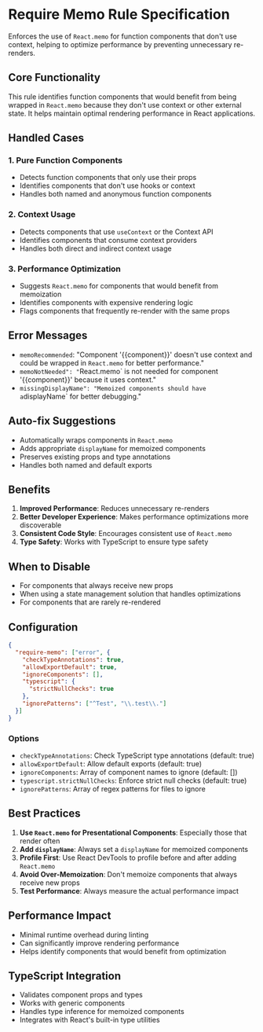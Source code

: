 # Require Memo Rule Specification

Enforces the use of `React.memo` for function components that don't use context, helping to optimize performance by preventing unnecessary re-renders.

## Core Functionality

This rule identifies function components that would benefit from being wrapped in `React.memo` because they don't use context or other external state. It helps maintain optimal rendering performance in React applications.

## Handled Cases

### 1. Pure Function Components

- Detects function components that only use their props
- Identifies components that don't use hooks or context
- Handles both named and anonymous function components

### 2. Context Usage

- Detects components that use `useContext` or the Context API
- Identifies components that consume context providers
- Handles both direct and indirect context usage

### 3. Performance Optimization

- Suggests `React.memo` for components that would benefit from memoization
- Identifies components with expensive rendering logic
- Flags components that frequently re-render with the same props

## Error Messages

- `memoRecommended`: "Component '{{component}}' doesn't use context and could be wrapped in `React.memo` for better performance."
- `memoNotNeeded": "`React.memo` is not needed for component '{{component}}' because it uses context."
- `missingDisplayName": "Memoized components should have a`displayName` for better debugging."

## Auto-fix Suggestions

- Automatically wraps components in `React.memo`
- Adds appropriate `displayName` for memoized components
- Preserves existing props and type annotations
- Handles both named and default exports

## Benefits

1. **Improved Performance**: Reduces unnecessary re-renders
2. **Better Developer Experience**: Makes performance optimizations more discoverable
3. **Consistent Code Style**: Encourages consistent use of `React.memo`
4. **Type Safety**: Works with TypeScript to ensure type safety

## When to Disable

- For components that always receive new props
- When using a state management solution that handles optimizations
- For components that are rarely re-rendered

## Configuration

```json
{
  "require-memo": ["error", {
    "checkTypeAnnotations": true,
    "allowExportDefault": true,
    "ignoreComponents": [],
    "typescript": {
      "strictNullChecks": true
    },
    "ignorePatterns": ["^Test", "\\.test\\."]
  }]
}
```

### Options

- `checkTypeAnnotations`: Check TypeScript type annotations (default: true)
- `allowExportDefault`: Allow default exports (default: true)
- `ignoreComponents`: Array of component names to ignore (default: [])
- `typescript.strictNullChecks`: Enforce strict null checks (default: true)
- `ignorePatterns`: Array of regex patterns for files to ignore

## Best Practices

1. **Use `React.memo` for Presentational Components**: Especially those that render often
2. **Add `displayName`**: Always set a `displayName` for memoized components
3. **Profile First**: Use React DevTools to profile before and after adding `React.memo`
4. **Avoid Over-Memoization**: Don't memoize components that always receive new props
5. **Test Performance**: Always measure the actual performance impact

## Performance Impact

- Minimal runtime overhead during linting
- Can significantly improve rendering performance
- Helps identify components that would benefit from optimization

## TypeScript Integration

- Validates component props and types
- Works with generic components
- Handles type inference for memoized components
- Integrates with React's built-in type utilities
